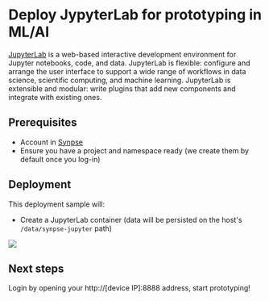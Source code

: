 # Deploy JypyterLab for prototyping in ML/AI

[JupyterLab](https://jupyter.org/) is a web-based interactive development environment for Jupyter notebooks, code, and data. JupyterLab is flexible: configure and arrange the user interface to support a wide range of workflows in data science, scientific computing, and machine learning. JupyterLab is extensible and modular: write plugins that add new components and integrate with existing ones.

## Prerequisites

- Account in [Synpse](https://cloud.synpse.net)
- Ensure you have a project and namespace ready (we create them by default once you log-in)

## Deployment

This deployment sample will:
- Create a JupyterLab container (data will be persisted on the host's `/data/synpse-jupyter` path)

<a href="https://cloud.synpse.net/deploy?fileUrl=https://raw.githubusercontent.com/synpse-hq/synpse/main/samples/jupyterlab/jupyter.yaml" rel="noopener" target="_blank">
  <img src="https://storage.googleapis.com/synpse-misc/synpsebtn.png"/>
</a>

## Next steps

Login by opening your http://[device IP]:8888 address, start prototyping!
